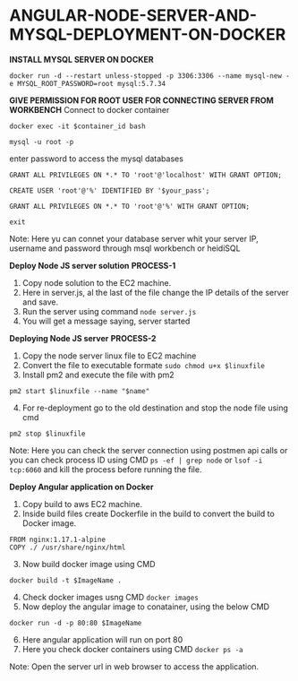 # ANGULAR-NODE-SERVER-AND-MYSQL-DEPLOYMENT-ON-DOCKER

****INSTALL MYSQL SERVER ON DOCKER****

```
docker run -d --restart unless-stopped -p 3306:3306 --name mysql-new -e MYSQL_ROOT_PASSWORD=root mysql:5.7.34
````
****GIVE PERMISSION FOR ROOT USER FOR CONNECTING SERVER FROM WORKBENCH****
Connect to docker container

```
docker exec -it $container_id bash
````

```
mysql -u root -p
```
enter password to access the mysql databases

```
GRANT ALL PRIVILEGES ON *.* TO 'root'@'localhost' WITH GRANT OPTION;
```

```
CREATE USER 'root'@'%' IDENTIFIED BY '$your_pass';
````

```
GRANT ALL PRIVILEGES ON *.* TO 'root'@'%' WITH GRANT OPTION;
````
```
exit
````

Note: Here yu can connet your database server whit your server IP, username and password through msql workbench or heidiSQL

****Deploy Node JS server solution****
****PROCESS-1****
1) Copy node solution to the EC2 machine.
2) Here in server.js, al the last of the file change the IP details of the server and save.
3) Run the server using command ```node server.js```
4) You will get a message saying, server started

****Deploying Node JS server****
****PROCESS-2****
1) Copy the node server linux file to EC2 machine
2) Convert the file to executable formate ```sudo chmod u+x $linuxfile```
3) Install pm2 and execute the file with pm2
```
pm2 start $linuxfile --name "$name"
````
4) For re-deployment go to the old destination and stop the node file using cmd
```
pm2 stop $linuxfile
````
Note: Here you can check the server connection using postmen api calls or you can check process ID using CMD ```ps -ef | grep node``` or ```lsof -i tcp:6060``` and kill the process before running the file. 

****Deploy Angular application on Docker****

1) Copy build to aws EC2 machine.
2) Inside build files create Dockerfile in the build to convert the build to Docker image.

```
FROM nginx:1.17.1-alpine
COPY ./ /usr/share/nginx/html
````
3) Now build docker image using CMD 

```
docker build -t $ImageName .
````
4) Check docker images usng CMD ```docker images```
5) Now deploy the angular image to conatainer, using the below CMD

```
docker run -d -p 80:80 $ImageName
````
6) Here angular application will run on port 80
7) Here you check docker containers using CMD ```docker ps -a```

Note: Open the server url in web browser to access the application.





